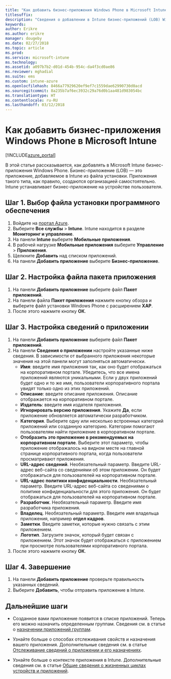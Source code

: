 ```yaml
---
title: "Как добавить бизнес-приложения Windows Phone в Microsoft Intune"
titlesuffix: 
description: "Сведения о добавлении в Intune бизнес-приложений (LOB) Windows Phone."
keywords: 
author: Erikre
ms.author: erikre
manager: dougeby
ms.date: 02/27/2018
ms.topic: article
ms.prod: 
ms.service: microsoft-intune
ms.technology: 
ms.assetid: a097b7b2-d01d-454b-954c-da4f3cd0ae86
ms.reviewer: mghadial
ms.suite: ems
ms.custom: intune-azure
ms.openlocfilehash: 8466a77929620ef9ef7c1559dae62990730d0acd
ms.sourcegitcommit: 8a235b7af6ec3932c29a76d0b1aa481d983054bc
ms.translationtype: HT
ms.contentlocale: ru-RU
ms.lasthandoff: 03/12/2018
---
```

# <a name="how-to-add-windows-phone-line-of-business-lob-apps-to-microsoft-intune"></a>Как добавить бизнес-приложения Windows Phone в Microsoft Intune

[!INCLUDE[azure_portal](./includes/azure_portal.md)]

В этой статье рассказывается, как добавлять в Microsoft Intune бизнес-приложения Windows Phone. Бизнес-приложение (LOB) — это приложение, добавляемое в Intune из файла установки. Приложения такого типа, как правило, создаются организацией самостоятельно. Intune устанавливает бизнес-приложение на устройстве пользователя. 

## <a name="step-1---specify-the-software-setup-file"></a>Шаг 1. Выбор файла установки программного обеспечения

1. Войдите на [портал Azure](https://portal.azure.com).
2. Выберите **Все службы** > **Intune**. Intune находится в разделе **Мониторинг и управление**.
3. На панели **Intune** выберите **Мобильные приложения**.
4. В рабочей нагрузке **Мобильные приложения** выберите **Управление** > **Приложения**.
5. Щелкните **Добавить** над списком приложений.
6. На панели **Добавить приложение** выберите **Бизнес-приложение**.

## <a name="step-2---configure-the-app-package-file"></a>Шаг 2. Настройка файла пакета приложения

1. На панели **Добавить приложение** выберите файл **Пакет приложений**.
2. На панели файла **Пакет приложения** нажмите кнопку обзора и выберите файл установки Windows Phone с расширением **XAP**.
3. После этого нажмите кнопку **ОК**.


## <a name="step-3---configure-app-information"></a>Шаг 3. Настройка сведений о приложении

1. На панели **Добавить приложение** выберите файл **Пакет приложений**.
2. На панели **Сведения о приложении** настройте указанные ниже сведения. В зависимости от выбранного приложения некоторые значения на этой панели могут заполняться автоматически.
    - **Имя**: введите имя приложения так, как оно будет отображаться на корпоративном портале. Убедитесь, что все имена приложений являются уникальными. Если у двух приложений будет одно и то же имя, пользователи корпоративного портала увидят только одно из этих приложений.
    - **Описание**: введите описание приложения. Описание отображается на корпоративном портале.
    - **Издатель**: введите имя издателя приложения.
    - **Игнорировать версию приложения**. Укажите **Да**, если приложение обновляется автоматически разработчиком.
    - **Категория**. Выберите одну или несколько встроенных категорий приложений или созданную категорию. Категории помогают пользователям найти приложение в корпоративном портале.
    - **Отобразить это приложение в рекомендуемых на корпоративном портале**. Выберите этот параметр, чтобы приложение отображалось на видном месте на главной странице корпоративного портала, когда пользователи просматривают приложения.
    - **URL-адрес сведений**. Необязательный параметр. Введите URL-адрес веб-сайта со сведениями об этом приложении. Он будет отображаться для пользователей на корпоративном портале.
    - **URL-адрес политики конфиденциальности**. Необязательный параметр. Введите URL-адрес веб-сайта со сведениями о политике конфиденциальности для этого приложения. Он будет отображаться для пользователей на корпоративном портале.
    - **Разработчик**. Необязательный параметр. Введите имя разработчика приложения.
    - **Владелец**. Необязательный параметр. Введите имя владельца приложения, например **отдел кадров**.
    - **Заметки**. Введите заметки, которые нужно связать с этим приложением.
    - **Логотип**. Загрузите значок, который будет связан с приложением. Этот значок будет отображаться с приложением при просмотре пользователями корпоративного портала.
3. После этого нажмите кнопку **ОК**.

## <a name="step-4---finish-up"></a>Шаг 4. Завершение

1. На панели **Добавить приложение** проверьте правильность указанных сведений.
2. Выберите **Добавить**, чтобы отправить приложение в Intune.

## <a name="next-steps"></a>Дальнейшие шаги

- Созданное вами приложение появится в списке приложений. Теперь его можно назначить определенным группам. Сведения см. в статье о [назначении приложений группам](apps-deploy.md).

- Узнайте больше о способах отслеживания свойств и назначения вашего приложения. Дополнительные сведения см. в статье [Отслеживание сведений о приложении и его назначениях](apps-monitor.md).

- Узнайте больше о контексте приложения в Intune. Дополнительные сведения см. в статье [Общие сведения о жизненных циклах устройств и приложений](introduction-device-app-lifecycles.md).
